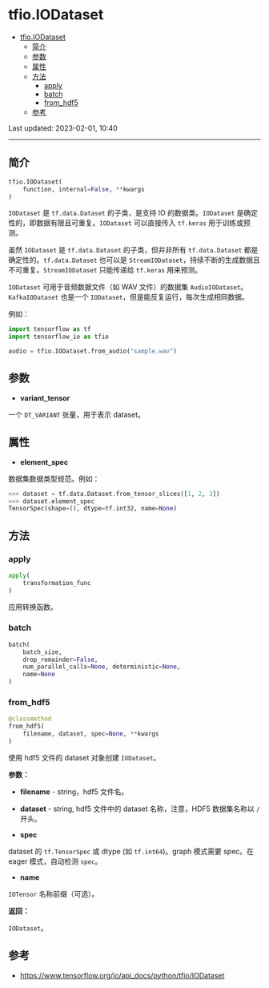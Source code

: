 # tfio.IODataset

- [tfio.IODataset](#tfioiodataset)
  - [简介](#简介)
  - [参数](#参数)
  - [属性](#属性)
  - [方法](#方法)
    - [apply](#apply)
    - [batch](#batch)
    - [from\_hdf5](#from_hdf5)
  - [参考](#参考)

Last updated: 2023-02-01, 10:40
****

## 简介

```python
tfio.IODataset(
    function, internal=False, **kwargs
)
```

`IODataset` 是 `tf.data.Dataset` 的子类，是支持 IO 的数据类。`IODataset` 是确定性的，即数据有限且可重复。`IODataset` 可以直接传入 `tf.keras` 用于训练或预测。

虽然 `IODataset` 是 `tf.data.Dataset` 的子类，但并非所有 `tf.data.Dataset` 都是确定性的。`tf.data.Dataset` 也可以是 `StreamIODataset`，持续不断的生成数据且不可重复。`StreamIODataset` 只能传递给 `tf.keras` 用来预测。

`IODataset` 可用于音频数据文件（如 WAV 文件）的数据集 `AudioIODataset`。`KafkaIODataset` 也是一个 `IODataset`，但是能反复运行，每次生成相同数据。

例如：

```python
import tensorflow as tf
import tensorflow_io as tfio

audio = tfio.IODataset.from_audio("sample.wav")
```

## 参数

- **variant_tensor**

一个 `DT_VARIANT` 张量，用于表示 dataset。

## 属性

- **element_spec**

数据集数据类型规范。例如：

```python
>>> dataset = tf.data.Dataset.from_tensor_slices([1, 2, 3])
>>> dataset.element_spec
TensorSpec(shape=(), dtype=tf.int32, name=None)
```

## 方法

### apply

```python
apply(
    transformation_func
)
```

应用转换函数。



### batch

```python
batch(
    batch_size, 
    drop_remainder=False, 
    num_parallel_calls=None, deterministic=None,
    name=None
)
```

### from_hdf5

```python
@classmethod
from_hdf5(
    filename, dataset, spec=None, **kwargs
)
```

使用 hdf5 文件的 dataset 对象创建 `IODataset`。

**参数：**

- **filename** - string，hdf5 文件名。

- **dataset** - string, hdf5 文件中的 dataset 名称，注意，HDF5 数据集名称以 `/` 开头。

- **spec**

dataset 的 `tf.TensorSpec` 或 dtype (如 `tf.int64`)。graph 模式需要 spec。在 eager 模式，自动检测 `spec`。

- **name**

`IOTensor` 名称前缀（可选）。

**返回：**

`IODataset`。

## 参考

- https://www.tensorflow.org/io/api_docs/python/tfio/IODataset
